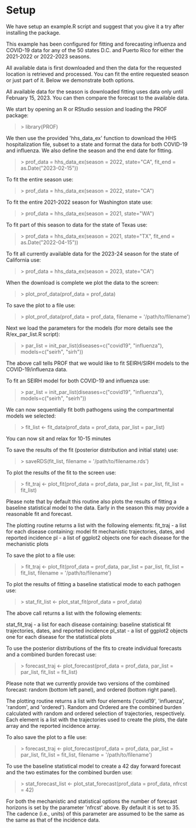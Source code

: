 # Setup

We have setup an example.R script and suggest that you give it a try after installing the package.

This example has been configured for fitting and forecasting influenza and COVID-19 data for any of the 50 states D.C. and Puerto Rico for either the 2021-2022 or 2022-2023 seasons.

All available data is first downloaded and then the data for the requested location is retrieved and processed. You can fit the entire requested season or just part of it.  Below we demonstrate both options.  

All available data for the season is downloaded fitting uses data only until February 15, 2023.   You can then compare the forecast to the available data.

We start by opening an R or RStudio session and loading the PROF package:

>\> library(PROF)

We then use the provided 'hhs_data_ex' function to download the HHS hospitalization file, subset to a state and format the data for both COVID-19 and influenza.
We also define the season and the end date for fitting.

>\> prof_data = hhs_data_ex(season = 2022, state="CA", fit_end = as.Date("2023-02-15"))

To fit the entire season use:
>\> prof_data = hhs_data_ex(season = 2022, state="CA")

To fit the entire  2021-2022 season for Washington state use:

>\> prof_data = hhs_data_ex(season = 2021, state="WA")

To fit part of this season to data for the state of Texas use:
>\> prof_data = hhs_data_ex(season = 2021, state="TX", fit_end = as.Date("2022-04-15"))

To fit all currently available data for the 2023-24 season for the state of California use:
>\> prof_data = hhs_data_ex(season = 2023, state="CA")

When the download is complete we plot the data to the screen:

>\> plot_prof_data(prof_data = prof_data)

To save the plot to a file use:

>\> plot_prof_data(prof_data = prof_data, filename = '/path/to/filename')

Next we load the parameters for the models (for more details see the R/ex_par_list.R script):

>\> par_list = init_par_list(diseases=c("covid19", "influenza"), models=c("seirh", "sirh"))

The above call tells PROF that we would like to fit SEIRH/SIRH models to the COVID-19/influenza data. 

To fit an SEIRH model for both COVID-19 and influenza use:

>\> par_list = init_par_list(diseases=c("covid19", "influenza"), models=c("seirh", "seirh"))

We can now sequentially fit both pathogens using the compartmental models we selected:

>\> fit_list <- fit_data(prof_data = prof_data, par_list = par_list)

You can now sit and relax for 10-15 minutes

To save the results of the fit (posterior distribution and initial state) use:

>\> saveRDS(fit_list, filename = '/path/to/filename.rds')

To plot the results of the fit to the screen use:

>\> fit_traj <- plot_fit(prof_data = prof_data, par_list = par_list, fit_list = fit_list)

Please note that by default this routine also plots the results of fitting a baseline statistical model to the data.  Early in the season this may provide a reasonable fit and
forecast.

The plotting routine returns a list with the following elements:
 fit_traj - a list for each disease containing: model fit mechanistic trajectories, dates, and reported incidence
pl - a list of ggplot2 objects one for each disease for the mechanistic plots


To save the plot to a file use:

>\> fit_traj <- plot_fit(prof_data = prof_data, par_list = par_list, fit_list = fit_list, filename = '/path/to/filename')


To plot the results of fitting a baseline statistical mode to each pathogen use:
>\> stat_fit_list <- plot_stat_fit(prof_data = prof_data)

The above call returns a list with the following elements:

stat_fit_traj - a list for each disease containing: baseline statistical fit trajectories, dates, and reported incidence
pl_stat - a list of ggplot2 objects one for each disease for the statistical plots

To use the posterior distributions of the fits to create individual forecasts and  a combined burden forecast use:

>\> forecast_traj <- plot_forecast(prof_data = prof_data, par_list = par_list, fit_list = fit_list)

Please note that we currently provide two versions of the combined forecast: random (bottom left panel), and ordered (bottom right panel).

The plotting routine returns a list with four elements ('covid19', 'influenza', 'random', and 'ordered'). Random and Ordered are the combined burden calculated with random and ordered selection of trajectories, respectively. Each element is a list with the trajectories used to create the plots, the date array and the reported incidence array.

To also save the plot to a file use:

>\> forecast_traj <- plot_forecast(prof_data = prof_data, par_list = par_list, fit_list = fit_list, filename = '/path/to/filename')

To use the baseline statistical model to create a 42 day forward forecast and the two estimates for the combined burden use:
>\> stat_forecast_list <- plot_stat_forecast(prof_data = prof_data, nfrcst = 42)

For both the mechanistic and statistical options the number of forecast horizons is set by the parameter 'nfrcst' above. By default it is set to 35.  The cadence (i.e., units)
of this parameter are assumed to be the same as the same as that of the incidence data.




